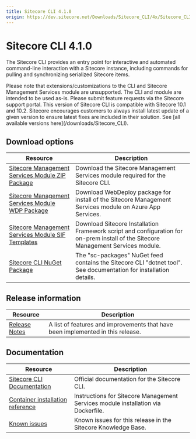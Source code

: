 ```yaml
---
title: Sitecore CLI 4.1.0
origin: https://dev.sitecore.net/Downloads/Sitecore_CLI/4x/Sitecore_CLI_410.aspx
---
```


# Sitecore CLI 4.1.0

The Sitecore CLI provides an entry point for interactive and automated command-line interaction with a Sitecore instance, including commands for pulling and synchronizing serialized Sitecore items.

  <Alert variant='warning' mb={4}>
    <AlertIcon />
    Please note that extensions/customizations to the CLI and Sitecore Management Services module are unsupported. The CLI and module are intended to be used as-is. Please submit feature requests via the Sitecore support portal.
  </Alert>
  
  <Alert variant='warning' mb={4}>
    <AlertIcon />
    This version of Sitecore CLI is compatible with Sitecore 10.1 and 10.2.
  </Alert>
  
  <Alert variant='warning' mb={4}>
    <AlertIcon />
    Sitecore encourages customers to always install latest update of a given version to ensure latest fixes are included in their solution. See [all available versions here](/downloads/Sitecore_CLI).
  </Alert>
  

## Download options

 | Resource | Description |
 | --- | --- |
 | [Sitecore Management Services Module ZIP Package](https://sitecoredev.azureedge.net/~/media/C5433E4B5AA040959C25D96EA87D3E7C.ashx?date=20211215T132948) | Download the Sitecore Management Services module required for the Sitecore CLI. |
 | [Sitecore Management Services Module WDP Package](https://sitecoredev.azureedge.net/~/media/5579364FBF304392ADC6EBACB4713E92.ashx?date=20211215T133021) | Download WebDeploy package for install of the Sitecore Management Services module on Azure App Services. |
 | [Sitecore Management Services Module SIF Templates](https://sitecoredev.azureedge.net/~/media/AF4DBFADCCEB4ADE8613CCE5319C20EB.ashx?date=20211215T133047) | Download Sitecore Installation Framework script and configuration for on-prem install of the Sitecore Management Services module. |
 | [Sitecore CLI NuGet Package](https://sitecore.myget.org/feed/sc-packages/package/nuget/Sitecore.Cli) | The "sc-packages" NuGet feed contains the Sitecore CLI "dotnet tool". See documentation for installation details. |

## Release information

 | Resource | Description |
 | --- | --- |
 | [Release Notes](https://dev.sitecore.net:443/downloads/Sitecore%20CLI/4x/Sitecore%20CLI%20410/Release%20Notes) | A list of features and improvements that have been implemented in this release. |

## Documentation

 | Resource | Description |
 | --- | --- |
 | [Sitecore CLI Documentation](https://doc.sitecore.com/developers/102/developer-tools/en/sitecore-command-line-interface.html) | Official documentation for the Sitecore CLI. |
 | [Container installation reference](https://doc.sitecore.com/developers/102/developer-tools/en/sitecore-module-reference.html#sitecore-management-services) | Instructions for Sitecore Management Services module installation via Dockerfile. |
 | [Known issues](https://kb.sitecore.net/articles/545609) | Known issues for this release in the Sitecore Knowledge Base. |